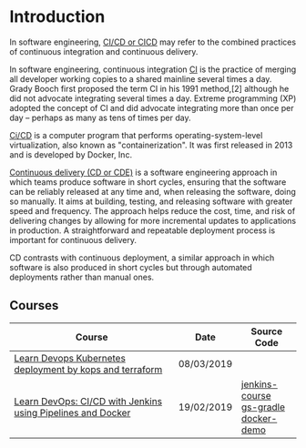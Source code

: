 # Introduction

In software engineering, [CI/CD or CICD](https://en.wikipedia.org/wiki/CI/CD) may refer to the combined practices of continuous integration and continuous delivery.

In software engineering, continuous integration [CI](https://en.wikipedia.org/wiki/Continuous_integration) is the practice of merging all developer working copies to a shared mainline several times a day. Grady Booch first proposed the term CI in his 1991 method,[2] although he did not advocate integrating several times a day. Extreme programming (XP) adopted the concept of CI and did advocate integrating more than once per day – perhaps as many as tens of times per day.

[Ci/CD](<https://en.wikipedia.org/wiki/Docker_(software)>) is a computer program that performs operating-system-level virtualization, also known as "containerization". It was first released in 2013 and is developed by Docker, Inc.

[Continuous delivery (CD or CDE)](https://en.wikipedia.org/wiki/Continuous_delivery) is a software engineering approach in which teams produce software in short cycles, ensuring that the software can be reliably released at any time and, when releasing the software, doing so manually. It aims at building, testing, and releasing software with greater speed and frequency. The approach helps reduce the cost, time, and risk of delivering changes by allowing for more incremental updates to applications in production. A straightforward and repeatable deployment process is important for continuous delivery.

CD contrasts with continuous deployment, a similar approach in which software is also produced in short cycles but through automated deployments rather than manual ones.

## Courses

| Course                                                                                                                                   | Date       | Source Code                                                                                                                                                                      |
| ---------------------------------------------------------------------------------------------------------------------------------------- | ---------- | -------------------------------------------------------------------------------------------------------------------------------------------------------------------------------- |
| [Learn Devops Kubernetes deployment by kops and terraform ](/other/cicd-learn-devops-kubernetes-deployment-by-kops-and-terraform.md)     | 08/03/2019 |                                                                                                                                                                                  |
| [Learn DevOps: CI/CD with Jenkins using Pipelines and Docker](/other/cicd-learn-devops-ci-cd-with-jenkins-using-pipelines-and-docker.md) | 19/02/2019 | [jenkins-course ](https://github.com/peelmicro/jenkins-course)<br>[gs-gradle](https://github.com/peelmicro/gs-gradle)<br>[docker-demo](https://github.com/peelmicro/docker-demo) |
